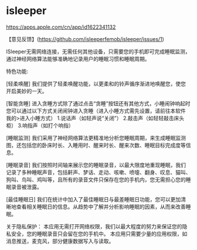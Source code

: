 # isleeper

https://apps.apple.com/cn/app/id1622341132

【意见反馈】(https://github.com/isleeperfemob/isleeper/issues/1)

ISleeper无需网络连接，无需任何其他设备，只需要您的手机即可完成睡眠监测，通过神经网络算法能够准确地记录用户的睡眠习惯和睡眠周期。

特色功能:

[轻柔唤醒]
我们提供了轻柔唤醒功能，以更柔和的铃声循序渐进地唤醒您，使您开启美妙的一天。

[智能贪睡]
进入贪睡方式除了通过点击“贪睡”按钮还有其他方式，小睡闹钟响起时您可以通过以下方式关闭闹钟进入贪睡（进入小睡方式需先设置，请前往本软件 我的>进入小睡方式）
1.说话声（如轻声说“关闭”）
2.敲击声（如轻轻敲击床头柜）
3.响指声（如打个响指）

[睡眠监测]
我们采用了神经网络算法更精准地分析您睡眠周期，来生成睡眠监测图，还包括您的卧床时长、入睡用时、醒来时长、醒来次数、睡眠目标完成度等信息。

[睡眠录音]
我们按照时间轴来展示您的睡眠录音，以最大限度地重现睡眠，我们记录了多种睡眠声音，包括鼾声、梦话、走动、咳嗽、喷嚏、翻身、叹息、猫叫、狗叫、鸟叫、鸡叫等，且所有的录音文件只保存在您的手机内，您无需担心您的睡眠录音被泄露。

[最佳睡眠日]
我们在统计中加入了最佳睡眠日与最差睡眠日功能，您可以更加清晰地查看相关睡眠日的信息。从趋势中了解并分析影响睡眠的因素，从而来改善睡眠。

关于隐私保护：
本应用无需打开网络权限，我们以最大程度的努力来保证您的隐私安全，您的睡眠录音只会留在您的手机中。
本应用只需要少量的应用权限，如消息推送，麦克风，部分健康数据写入与读取。
